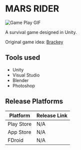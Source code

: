 # MARS RIDER
![Game Play GIF](https://github.com/haseebpvt/MarsRider/blob/master/game_play.gif)

A survival game designed in Unity.

Original game idea: [Brackey](https://brackeysgames.itch.io/shrinking-planet)

## Tools used
* Unity
* Visual Studio
* Blender
* Photoshop

## Release Platforms

| Platform | Release Link |
| --- | --- |
| Play Store | N/A |
| App Store | N/A |
| FDroid | N/A |
